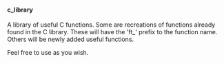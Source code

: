#### c_library

A library of useful C functions.  Some are recreations of functions already found in the C library.  These will have the 'ft_' prefix to the function name.  Others will be newly added useful functions.

Feel free to use as you wish.
